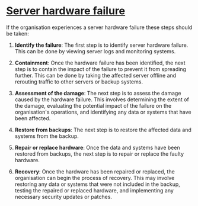 # <u>**Server hardware failure**</u>

If the organisation experiences a server hardware failure these steps should be taken:

1. **Identify the failure**: The first step is to identify server hardware failure. This can be done by viewing server logs and monitoring systems.

2. **Containment**: Once the hardware failure has been identified, the next step is to contain the impact of the failure to prevent it from spreading further. This can be done by taking the affected server offline and rerouting traffic to other servers or backup systems.

3. **Assessment of the damage**: The next step is to assess the damage caused by the hardware failure. This involves determining the extent of the damage, evaluating the potential impact of the failure on the organisation's operations, and identifying any data or systems that have been affected.

4. **Restore from backups**: The next step is to restore the affected data and systems from the backup.

5. **Repair or replace hardware**: Once the data and systems have been restored from backups, the next step is to repair or replace the faulty hardware.

6. **Recovery**: Once the hardware has been repaired or replaced, the organisation can begin the process of recovery. This may involve restoring any data or systems that were not included in the backup, testing the repaired or replaced hardware, and implementing any necessary security updates or patches.


